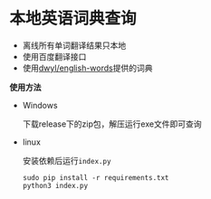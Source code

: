 # 本地英语词典查询

* 离线所有单词翻译结果只本地
* 使用百度翻译接口
* 使用[dwyl/english-words](https://github.com/dwyl/english-words)提供的词典


**使用方法**

* Windows
    
    下载release下的zip包，解压运行exe文件即可查询

* linux

    安装依赖后运行`index.py`
    
    ```    
    sudo pip install -r requirements.txt
    python3 index.py
    ```
    